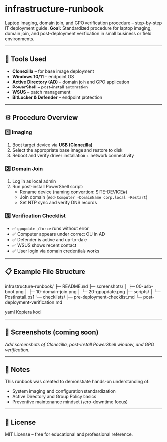 # infrastructure-runbook
Laptop imaging, domain join, and GPO verification procedure – step-by-step IT deployment guide.
**Goal:** Standardized procedure for laptop imaging, domain join, and post-deployment verification in small business or field environments.

---

## 🧩 Tools Used
- **Clonezilla** – for base image deployment  
- **Windows 10/11** – endpoint OS  
- **Active Directory (AD)** – domain join and GPO application  
- **PowerShell** – post-install automation  
- **WSUS** – patch management  
- **BitLocker & Defender** – endpoint protection  

---

## ⚙️ Procedure Overview

### 1️⃣ Imaging
1. Boot target device via **USB (Clonezilla)**  
2. Select the appropriate base image and restore to disk  
3. Reboot and verify driver installation + network connectivity  

### 2️⃣ Domain Join
1. Log in as local admin  
2. Run post-install PowerShell script:  
   - Rename device (naming convention: SITE-DEVICE#)  
   - Join domain (`Add-Computer -DomainName corp.local -Restart`)  
   - Set NTP sync and verify DNS records  

### 3️⃣ Verification Checklist
- ✅ `gpupdate /force` runs without error  
- ✅ Computer appears under correct OU in AD  
- ✅ Defender is active and up-to-date  
- ✅ WSUS shows recent contact  
- ✅ User login via domain credentials works  

---

## 📋 Example File Structure
infrastructure-runbook/
├─ README.md
├─ screenshots/
│ ├─ 00-usb-boot.png
│ ├─ 10-domain-join.png
│ └─ 20-gpupdate.png
├─ scripts/
│ └─ PostInstall.ps1
└─ checklists/
├─ pre-deployment-checklist.md
└─ post-deployment-verification.md

yaml
Kopiera kod

---

## 📸 Screenshots (coming soon)
_Add screenshots of Clonezilla, post-install PowerShell window, and GPO verification._

---

## 🧠 Notes
This runbook was created to demonstrate hands-on understanding of:
- System imaging and configuration standardization  
- Active Directory and Group Policy basics  
- Preventive maintenance mindset (zero-downtime focus)  

---

## 🪪 License
MIT License – free for educational and professional reference.
